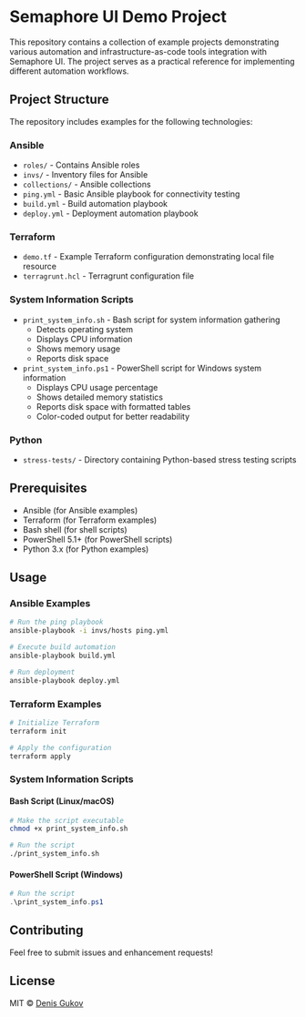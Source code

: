 # Semaphore UI Demo Project

This repository contains a collection of example projects demonstrating various automation and infrastructure-as-code tools integration with Semaphore UI. The project serves as a practical reference for implementing different automation workflows.

## Project Structure

The repository includes examples for the following technologies:

### Ansible
- `roles/` - Contains Ansible roles
- `invs/` - Inventory files for Ansible
- `collections/` - Ansible collections
- `ping.yml` - Basic Ansible playbook for connectivity testing
- `build.yml` - Build automation playbook
- `deploy.yml` - Deployment automation playbook

### Terraform
- `demo.tf` - Example Terraform configuration demonstrating local file resource
- `terragrunt.hcl` - Terragrunt configuration file

### System Information Scripts
- `print_system_info.sh` - Bash script for system information gathering
  - Detects operating system
  - Displays CPU information
  - Shows memory usage
  - Reports disk space
- `print_system_info.ps1` - PowerShell script for Windows system information
  - Displays CPU usage percentage
  - Shows detailed memory statistics
  - Reports disk space with formatted tables
  - Color-coded output for better readability

### Python
- `stress-tests/` - Directory containing Python-based stress testing scripts

## Prerequisites

- Ansible (for Ansible examples)
- Terraform (for Terraform examples)
- Bash shell (for shell scripts)
- PowerShell 5.1+ (for PowerShell scripts)
- Python 3.x (for Python examples)

## Usage

### Ansible Examples
```bash
# Run the ping playbook
ansible-playbook -i invs/hosts ping.yml

# Execute build automation
ansible-playbook build.yml

# Run deployment
ansible-playbook deploy.yml
```

### Terraform Examples
```bash
# Initialize Terraform
terraform init

# Apply the configuration
terraform apply
```

### System Information Scripts

#### Bash Script (Linux/macOS)
```bash
# Make the script executable
chmod +x print_system_info.sh

# Run the script
./print_system_info.sh
```

#### PowerShell Script (Windows)
```powershell
# Run the script
.\print_system_info.ps1
```

## Contributing

Feel free to submit issues and enhancement requests!

## License

MIT © [Denis Gukov](https://github.com/fiftin)
